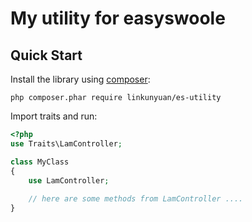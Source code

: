 My utility for easyswoole
==========

Quick Start
-----------

Install the library using [composer](https://getcomposer.org):

    php composer.phar require linkunyuan/es-utility

Import traits and run:

```php
<?php
use Traits\LamController;

class MyClass
{
	use LamController;
    
	// here are some methods from LamController ....
}

```
